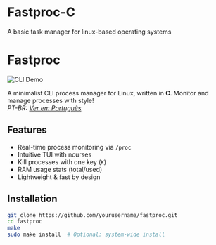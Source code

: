 # Fastproc-C
A basic task manager for linux-based operating systems



# Fastproc 

![CLI Demo](https://media2.giphy.com/media/v1.Y2lkPTc5MGI3NjExeHJ3bXZuZmduOWs1ZDZtZ2Q1eDQ2b2M2YTg4ZzZoMDg0MTExa3RqMCZlcD12MV9pbnRlcm5hbF9naWZfYnlfaWQmY3Q9Zw/q8rSm7Dmob00KTgk0w/giphy.gif)

A minimalist CLI process manager for Linux, written in **C**. Monitor and manage processes with style!  
*PT-BR: [Ver em Português](#fastproc-🚀---pt-br)*

## Features
-  Real-time process monitoring via `/proc`
-  Intuitive TUI with ncurses
-  Kill processes with one key (`K`)
-  RAM usage stats (total/used)
-  Lightweight & fast by design

## Installation
```bash
git clone https://github.com/yourusername/fastproc.git
cd fastproc
make
sudo make install  # Optional: system-wide install
```
